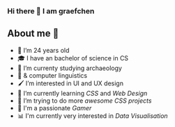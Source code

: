 ### Hi there 👋 I am graefchen

## About me 📝

- 🎉 I’m 24 years old
- 🎓 I have an bachelor of science in CS
- 🦴 I’m currenty studying archaeology
- 📖 & computer linguistics
- 🖌️ I’m interested in UI and UX design
- 📝 I’m currently learning _CSS_ and _Web Design_
- 🎨 I’m trying to do more _awesome CSS projects_
- 💾 I'm a passionate _Gamer_
- 📊 I'm currently very interested in _Data Visualisation_

<!--
**graefchen/graefchen** is a ✨ _special_ ✨ repository because its `README.md` (this file) appears on your GitHub profile.

Here are some ideas to get you started:

- 🔭 I’m currently working on ...
- 🌱 I’m currently learning ...
- 👯 I’m looking to collaborate on ...
- 🤔 I’m looking for help with ...
- 💬 Ask me about ...
- 📫 How to reach me: ...
- 😄 Pronouns: ...
- ⚡ Fun fact: ... -->
